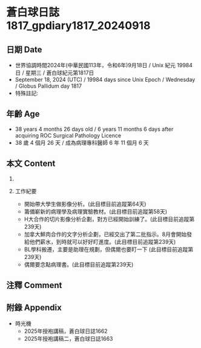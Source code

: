 [_metadata_:encoding]: - "utf-8"
[_metadata_:language]: - "zh-Hant-TW"
[_metadata_:fileformat]: - "markdown"
[_metadata_:MIME_type]: - "text/plain"
[_metadata_:markdown_version]: - "commonmark version 0.30"
[_metadata_:markdown_spec]: - "https://spec.commonmark.org/0.30/"

# 蒼白球日誌1817_gpdiary1817_20240918 #

## 日期 Date ##

* 世界協調時間2024年(中華民國113年，令和6年)9月18日 / Unix 紀元 19984 日 / 星期三 / 蒼白球紀元第1817日
* September 18, 2024 (UTC) / 19984 days since Unix Epoch / Wednesday / Globus Pallidum day 1817
* 特殊註記:

## 年齡 Age ##

* 38 years 4 months 26 days old / 6 years 11 months 6 days after acquiring ROC Surgical Pathology Licence
* 38 歲 4 個月 26 天 / 成為病理專科醫師 6 年 11 個月 6 天

## 本文 Content ##

1. 

2. 工作紀要

    - 開始帶大學生做影像分析。(此目標目前追蹤第64天)
    - 籌備嶄新的病理學及病理實驗教材。(此目標目前追蹤第58天)
    - H大合作的切片影像分析企劃，對方已經開始訓練了。(此目標目前追蹤第239天)
    - 加拿大鮮肉合作的文字分析企劃，已經交出了第二批指示。8月會開始發給他們薪水，到時就可以好好盯進度。(此目標目前追蹤第239天)
    - BL學科搬遷，主要是助理在規劃，但偶爾也要盯一下 (此目標目前追蹤第239天)
    - 偶爾要念點病理書。(此目標目前追蹤第239天)

## 注釋 Comment ##


## 附錄 Appendix ##

* 時光機
    - 2025年授袍講稿，蒼白球日誌1662
    - 2025年授袍講稿二，蒼白球日誌1663
